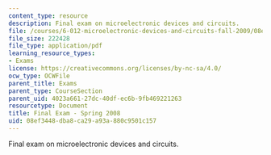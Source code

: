 ```yaml
---
content_type: resource
description: Final exam on microelectronic devices and circuits.
file: /courses/6-012-microelectronic-devices-and-circuits-fall-2009/08ef3448dba8ca29a93a880c9501c157_MIT6_012F09_final_s08.pdf
file_size: 222428
file_type: application/pdf
learning_resource_types:
- Exams
license: https://creativecommons.org/licenses/by-nc-sa/4.0/
ocw_type: OCWFile
parent_title: Exams
parent_type: CourseSection
parent_uid: 4023a661-27dc-40df-ec6b-9fb469221263
resourcetype: Document
title: Final Exam - Spring 2008
uid: 08ef3448-dba8-ca29-a93a-880c9501c157
---
```

Final exam on microelectronic devices and circuits.